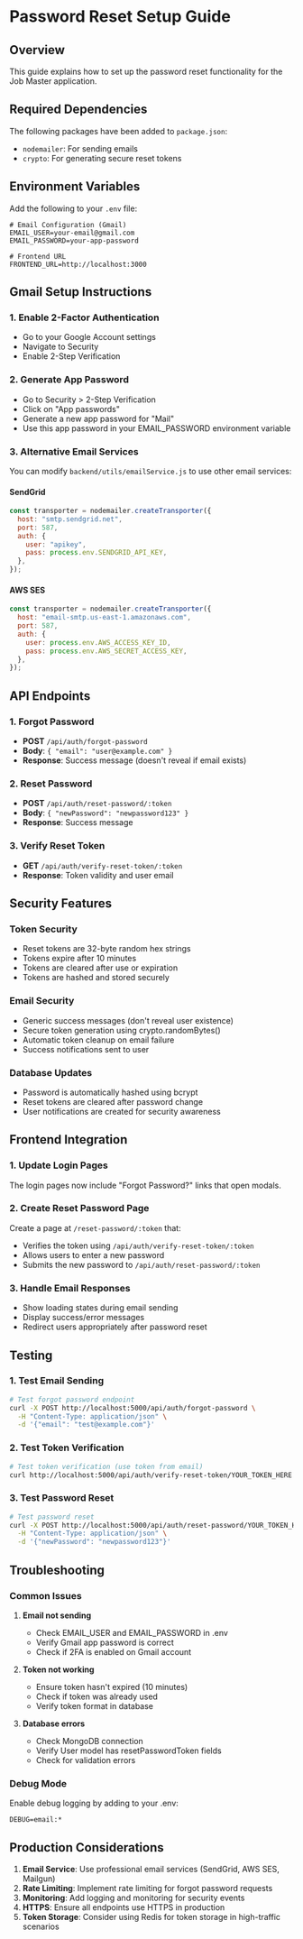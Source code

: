 # Password Reset Setup Guide

## Overview

This guide explains how to set up the password reset functionality for the Job Master application.

## Required Dependencies

The following packages have been added to `package.json`:

- `nodemailer`: For sending emails
- `crypto`: For generating secure reset tokens

## Environment Variables

Add the following to your `.env` file:

```env
# Email Configuration (Gmail)
EMAIL_USER=your-email@gmail.com
EMAIL_PASSWORD=your-app-password

# Frontend URL
FRONTEND_URL=http://localhost:3000
```

## Gmail Setup Instructions

### 1. Enable 2-Factor Authentication

- Go to your Google Account settings
- Navigate to Security
- Enable 2-Step Verification

### 2. Generate App Password

- Go to Security > 2-Step Verification
- Click on "App passwords"
- Generate a new app password for "Mail"
- Use this app password in your EMAIL_PASSWORD environment variable

### 3. Alternative Email Services

You can modify `backend/utils/emailService.js` to use other email services:

#### SendGrid

```javascript
const transporter = nodemailer.createTransporter({
  host: "smtp.sendgrid.net",
  port: 587,
  auth: {
    user: "apikey",
    pass: process.env.SENDGRID_API_KEY,
  },
});
```

#### AWS SES

```javascript
const transporter = nodemailer.createTransporter({
  host: "email-smtp.us-east-1.amazonaws.com",
  port: 587,
  auth: {
    user: process.env.AWS_ACCESS_KEY_ID,
    pass: process.env.AWS_SECRET_ACCESS_KEY,
  },
});
```

## API Endpoints

### 1. Forgot Password

- **POST** `/api/auth/forgot-password`
- **Body**: `{ "email": "user@example.com" }`
- **Response**: Success message (doesn't reveal if email exists)

### 2. Reset Password

- **POST** `/api/auth/reset-password/:token`
- **Body**: `{ "newPassword": "newpassword123" }`
- **Response**: Success message

### 3. Verify Reset Token

- **GET** `/api/auth/verify-reset-token/:token`
- **Response**: Token validity and user email

## Security Features

### Token Security

- Reset tokens are 32-byte random hex strings
- Tokens expire after 10 minutes
- Tokens are cleared after use or expiration
- Tokens are hashed and stored securely

### Email Security

- Generic success messages (don't reveal user existence)
- Secure token generation using crypto.randomBytes()
- Automatic token cleanup on email failure
- Success notifications sent to user

### Database Updates

- Password is automatically hashed using bcrypt
- Reset tokens are cleared after password change
- User notifications are created for security awareness

## Frontend Integration

### 1. Update Login Pages

The login pages now include "Forgot Password?" links that open modals.

### 2. Create Reset Password Page

Create a page at `/reset-password/:token` that:

- Verifies the token using `/api/auth/verify-reset-token/:token`
- Allows users to enter a new password
- Submits the new password to `/api/auth/reset-password/:token`

### 3. Handle Email Responses

- Show loading states during email sending
- Display success/error messages
- Redirect users appropriately after password reset

## Testing

### 1. Test Email Sending

```bash
# Test forgot password endpoint
curl -X POST http://localhost:5000/api/auth/forgot-password \
  -H "Content-Type: application/json" \
  -d '{"email": "test@example.com"}'
```

### 2. Test Token Verification

```bash
# Test token verification (use token from email)
curl http://localhost:5000/api/auth/verify-reset-token/YOUR_TOKEN_HERE
```

### 3. Test Password Reset

```bash
# Test password reset
curl -X POST http://localhost:5000/api/auth/reset-password/YOUR_TOKEN_HERE \
  -H "Content-Type: application/json" \
  -d '{"newPassword": "newpassword123"}'
```

## Troubleshooting

### Common Issues

1. **Email not sending**

   - Check EMAIL_USER and EMAIL_PASSWORD in .env
   - Verify Gmail app password is correct
   - Check if 2FA is enabled on Gmail account

2. **Token not working**

   - Ensure token hasn't expired (10 minutes)
   - Check if token was already used
   - Verify token format in database

3. **Database errors**
   - Check MongoDB connection
   - Verify User model has resetPasswordToken fields
   - Check for validation errors

### Debug Mode

Enable debug logging by adding to your .env:

```env
DEBUG=email:*
```

## Production Considerations

1. **Email Service**: Use professional email services (SendGrid, AWS SES, Mailgun)
2. **Rate Limiting**: Implement rate limiting for forgot password requests
3. **Monitoring**: Add logging and monitoring for security events
4. **HTTPS**: Ensure all endpoints use HTTPS in production
5. **Token Storage**: Consider using Redis for token storage in high-traffic scenarios
